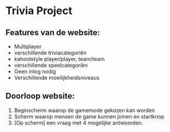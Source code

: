 #  Trivia Project
## Features van de website:
* Multiplayer
* verschillende triviacategoriën
* kahootstyle player/player, team/team
* verschillende speelcategoriën
* Geen inlog nodig
* Verschillende moeilijkheidsniveaus

## Doorloop website:
1. Beginscherm waarop de gamemode gekozen kan worden
2. Scherm waarop mensen de game kunnen joinen en startknop
3. [Op scherm] een vraag met 4 mogelijke antwoorden.